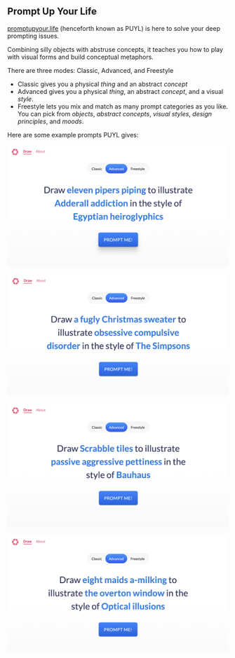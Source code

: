 ## Prompt Up Your Life



[promptupyour.life](https://promptupyour.life) (henceforth known as PUYL) is here to solve your deep prompting issues.

Combining silly objects with abstruse concepts, it teaches you how to play with visual forms and build conceptual metaphors.

There are three modes: Classic, Advanced, and Freestyle

- Classic gives you a physical _thing_ and an abstract _concept_
- Advanced gives you a physical _thing_, an abstract _concept_, and a visual _style_.
- Freestyle lets you mix and match as many prompt categories as you like. You can pick from _objects_, _abstract concepts_, _visual styles_, _design principles_, and _moods_.



Here are some example prompts PUYL gives:

![](./images/puyl_demo_1.png)

![](./images/puyl_demo_2.png)

![](./images/puyl_demo_3.png)

![](./images/puyl_demo_4.png)